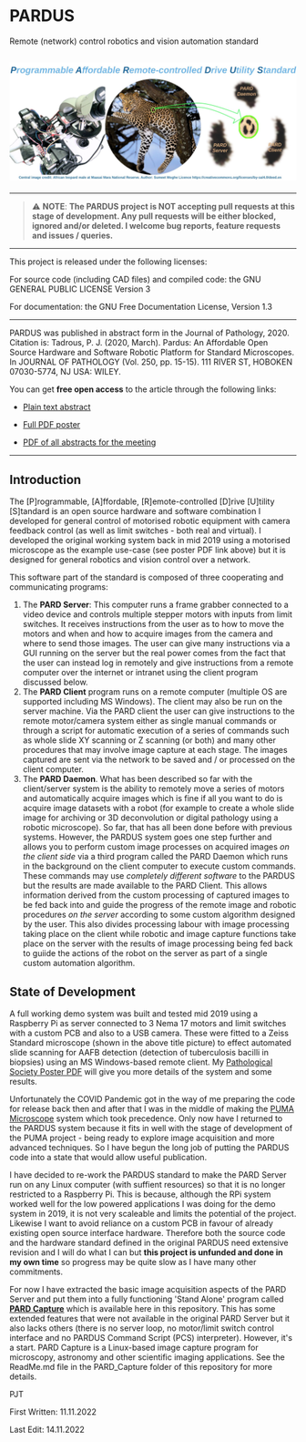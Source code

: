 # PARDUS
Remote (network) control robotics and vision automation standard


![PARDUS Title](Images/PARD_Title.jpg)
---

----------------------- ------------------------------------
> :warning: **NOTE**: **The PARDUS project is NOT accepting pull requests at this stage of development. Any pull requests will be either blocked, ignored and/or deleted. I welcome bug reports, feature requests and issues / queries.**
----------------------------------------------------------------
This project is released under the following licenses:

For source code (including CAD files) and compiled code: the GNU GENERAL PUBLIC LICENSE Version 3
 
For documentation: the GNU Free Documentation License, Version 1.3

---
PARDUS was published in abstract form in the Journal of Pathology, 2020. Citation is: Tadrous, P. J. (2020, March). Pardus: An Affordable Open Source Hardware and Software Robotic Platform for Standard Microscopes. In JOURNAL OF PATHOLOGY (Vol. 250, pp. 15-15). 111 RIVER ST, HOBOKEN 07030-5774, NJ USA: WILEY.

You can get **free open access** to the article through the following links:
 
 * [Plain text abstract](docs/PARD_Abstract.md)
 
 * [Full PDF poster](docs/PARD_Poster.pdf)
 
 * [PDF of all abstracts for the meeting](https://www.pathsoc.org/_userfiles/pages/files/meetings/archive/WM2020AbsFile.pdf)
 
---
                       
Introduction
------------
The [P]rogrammable, [A]ffordable, [R]emote-controlled [D]rive [U]tility [S]tandard is an open source hardware and software combination I developed for general control of motorised robotic equipment with camera feedback control (as well as limit switches - both real and virtual). I developed the original working system back in mid 2019 using a motorised microscope as the example use-case (see poster PDF link above) but it is designed for general robotics and vision control over a network.

This software part of the standard is composed of three cooperating and communicating programs:

1. The **PARD Server**: This computer runs a frame grabber connected to a video device and controls multiple stepper motors with inputs from limit switches. It receives instructions from the user as to how to move the motors and when and how to acquire images from the camera and where to send those images. The user can give many instructions via a GUI running on the server but the real power comes from the fact that the user can instead log in remotely and give instructions from a remote computer over the internet or intranet using the client program discussed below.
2. The **PARD Client** program runs on a remote computer (multiple OS are supported including MS Windows). The client may also be run on the server machine. Via the PARD client the user can give instructions to the remote motor/camera system either as single manual commands or through a script for automatic execution of a series of commands such as whole slide XY scanning or Z scanning (or both) and many other procedures that may involve image capture at each stage. The images captured are sent via the network to be saved and / or processed on the client computer.
3. The **PARD Daemon**. What has been described so far with the client/server system is the ability to remotely move a series of motors and automatically acquire images which is fine if all you want to do is acquire image datasets with a robot (for example to create a whole slide image for archiving or 3D deconvolution or digital pathology using a robotic microscope). So far, that has all been done before with previous systems. However, the PARDUS system goes one step further and allows you to perform custom image processes on acquired images *on the client side* via a third program called the PARD Daemon which runs in the background on the client computer to execute custom commands. These commands may use *completely different software* to the PARDUS but the results are made available to the PARD Client. This allows information derived from the custom processing of captured images to be fed back into and guide the progress of the remote image and robotic procedures *on the server* according to some custom algorithm designed by the user. This also divides processing labour with image processing taking place on the client while robotic and image capture functions take place on the server with the results of image processing being fed back to guiide the actions of the robot on the server as part of a single custom automation algorithm. 

State of Development
--------------------
A full working demo system was built and tested mid 2019 using a Raspberry Pi as server connected to 3 Nema 17 motors and limit switches with a custom PCB and also to a USB camera. These were fitted to a Zeiss Standard microscope (shown in the above title picture) to effect automated slide scanning for AAFB detection (detection of tuberculosis bacilli in biopsies) using an MS Windows-based remote client. My [Pathological Society Poster PDF](docs/PARD_Poster.pdf) will give you more details of the system and some results.

Unfortunately the COVID Pandemic got in the way of me preparing the code for release back then and after that I was in the middle of making the [PUMA Microscope](https://github.com/TadPath/PUMA) system which took precedence. Only now have I returned to the PARDUS system because it fits in well with the stage of development of the PUMA project - being ready to explore image acquisition and more advanced techniques. So I have begun the long job of putting the PARDUS code into a state that would allow useful publication.

I have decided to re-work the PARDUS standard to make the PARD Server run on any Linux computer (with suffient resources) so that it is no longer restricted to a Raspberry Pi. This is because, although the RPi system worked well for the low powered applications I was doing for the demo system in 2019, it is not very scaleable and limits the potential of the project. Likewise I want to avoid reliance on a custom PCB in favour of already existing open source interface hardware. Therefore both the source code and the hardware standard defined in the original PARDUS need extensive revision and I will do what I can but **this project is unfunded and done in my own time** so progress may be quite slow as I have many other commitments.

For now I have extracted the basic image acquisition aspects of the PARD Server and put them into a fully functioning 'Stand Alone' program called [**PARD Capture**](https://github.com/TadPath/PARDUS/tree/main/PARD_Capture) which is available here in this repository. This has some extended features that were not available in the original PARD Server but it also lacks others (there is no server loop, no motor/limit switch control interface and no PARDUS Command Script (PCS) interpreter). However, it's a start. PARD Capture is a Linux-based image capture program for microscopy, astronomy and other scientific imaging applications. See the ReadMe.md file in the PARD_Capture folder of this repository for more details.

PJT

First Written: 11.11.2022

Last Edit: 14.11.2022
